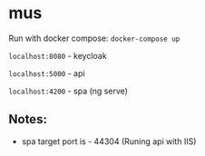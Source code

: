 # mus
Run with docker compose: ```docker-compose up```

```localhost:8080``` - keycloak

```localhost:5000``` - api

```localhost:4200``` - spa (ng serve)

## Notes:

- spa target port is - 44304 (Runing api with IIS)

